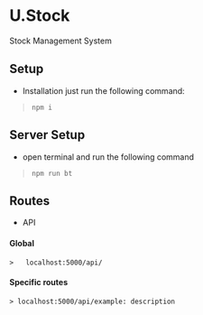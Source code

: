 # U.Stock
Stock Management System

## Setup
* Installation
just run the following command:

> ```npm i ```

## Server Setup
* open terminal and run the following command

> ```npm run bt```

## Routes
* API

#### Global
    >   localhost:5000/api/

#### Specific routes

    > localhost:5000/api/example: description
